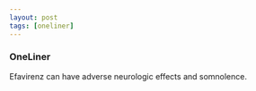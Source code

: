 ```yaml
---
layout: post
tags: [oneliner]
---
```



### OneLiner

Efavirenz can have adverse neurologic effects and somnolence.

